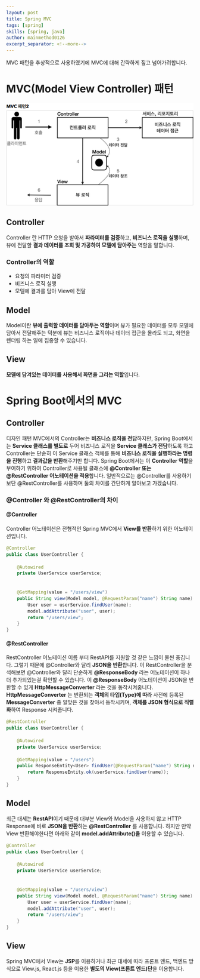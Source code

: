```yaml
---
layout: post
title: Spring MVC
tags: [spring]
skills: [spring, java]
author: mainmethod0126
excerpt_separator: <!--more-->
---
```


MVC 패턴을 추상적으로 사용하였기에 MVC에 대해 간략하게 짚고 넘어가려합니다.

<!--more-->


# MVC(Model View Controller) 패턴
![spring-mvc.png](/assets/img/feature-img/spring/spring-mvc.png)

## Controller
Controller 란 HTTP 요청을 받아서 **파라미터를 검증**하고, **비즈니스 로직을 실행**하며, 뷰에 전달할 **결과 데이터를 조회 및 가공하여 모델에 담아주는** 역할을 말합니다.
### Controller의 역할
- 요청의 파라미터 검증
- 비즈니스 로직 실행
- 모델에 결과를 담아 View에 전달

## Model
Model이란 **뷰에 출력할 데이터를 담아두는 역할**이며 뷰가 필요한 데이터를 모두 모델에 담아서 전달해주는 덕분에 뷰는 비즈니스 로직이나 데이터 접근을 몰라도 되고, 화면을 렌더링 하는 일에 집중할 수 있습니다.

## View
**모델에 담겨있는 데이터를 사용해서 화면을 그리는 역할**입니다.

# Spring Boot에서의 MVC
## Controller
디자인 패턴 MVC에서의 Controller는 **비즈니스 로직을 전담**하지만, Spring Boot에서는 **Service 클래스를 별도로** 두어 비즈니스 로직을 **Service 클래스가 전담**하도록 하고 Controller는 단순히 이 Service 클래스 객체를 통해 **비즈니스 로직을 실행하라는 명령을 진행**하고 **결과값을 반환**해주기만 합니다.
Spring Boot에서는 이 **Controller 역할**을 부여하기 위하여 Controller로 사용될 클래스에 **@Controller 또는 @RestController 어노테이션을 적용**합니다.
일반적으로는 @Controller를 사용하기보단 @RestController를 사용하며 둘의 차이를 간단하게 알아보고 가겠습니다.
### @Controller 와 @RestController의 차이
#### @Controller
Controller 어노테이션은 전형적인 Spring MVC에서 **View를 반환**하기 위한 어노테이션입니다.
~~~java
@Controller
public class UserController {

    @Autowired
    private UserService userService;


    @GetMapping(value = "/users/view")
    public String view(Model model, @RequestParam("name") String name) {
        User user = userService.findUser(name);
        model.addAttribute("user", user);
        return "/users/view";
    }
}
~~~
#### @RestController
RestController 어노테이션 이름 부터 RestAPI를 지원할 것 같은 느낌이 물씬 풍깁니다.
그렇기 때문에 @Controller와 달리 **JSON을 반환**합니다.
이 RestController을 분석해보면 @Controller와 달리 단순하게 **@ResponseBody** 라는 어노테이션이 하나 더 추가되있는걸 확인할 수 있습니다.
이 **@ResponseBody** 어노테이션이 JSON을 반환할 수 있게 **HttpMessageConverter** 라는 것을 동작시켜줍니다. **HttpMessageConverter** 는 반환되는 **객체의 타입(Type)에 따라** 사전에 등록된 **MessageConverter** 중 알맞은 것을 찾아서 동작시키며, **객체를 JSON 형식으로 직렬화**하여 Response 시켜줍니다.
~~~java
@RestController
public class UserController {

    @Autowired
    private UserService userService;

    @GetMapping(value = "/users")
    public ResponseEntity<User> findUser(@RequestParam("name") String name) {
        return ResponseEntity.ok(userService.findUser(name));
    }
}
~~~
## Model
최근 대세는 **RestAPI**이기 때문에 대부분 View와 Model을 사용하지 않고 HTTP Response에 바로 **JSON을 반환**하는 **@RestController** 를 사용합니다.
하지만 만약 View 반환해야한다면 아래와 같이 **model.addAttribute()을** 이용할 수 있습니다.
~~~java
@Controller
public class UserController {

    @Autowired
    private UserService userService;


    @GetMapping(value = "/users/view")
    public String view(Model model, @RequestParam("name") String name) {
        User user = userService.findUser(name);
        model.addAttribute("user", user);
        return "/users/view";
    }
}
~~~
## View
Spring MVC에서 View는 **JSP**를 이용하거나 최근 대세에 따라 프론트 엔드, 백엔드 방식으로 View.js, React.js 등을 이용한 **별도의 View(프론트 엔드)단**을 이용합니다.
